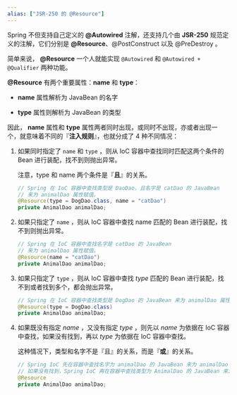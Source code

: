 ```yaml
---
alias: ["JSR-250 的 @Resource"]
---
```




Spring 不但支持自己定义的 **@Autowired** 注解，还支持几个由 **JSR-250** 规范定义的注解，它们分别是 **@Resource**、@PostConstruct 以及 @PreDestroy 。

简单来说， **@Resource** 一个人就能实现 `@Autowired` 和 `@Autowired + @Qualifier` 两种功能。

**@Resource** 有两个重要属性：**name** 和 **type**：

- **name** 属性解析为 JavaBean 的名字

- **type** 属性则解析为 JavaBean 的类型

因此， **name** 属性和 **type** 属性两者同时出现，或同时不出现，亦或者出现一个，就意味着不同的『**注入规则**』，也就分成了 4 种不同情况：

1.  如果同时指定了 `name` 和 `type` ，则从 IoC 容器中查找同时匹配这两个条件的 Bean 进行装配，找不到则抛出异常。

    注意，type 和 name 两个条件是『**且**』的关系。

    ```java
    // Spring 在 IoC 容器中查找类型是 DaoDao，且名字是 catDao 的 JavaBean 
    // 来为 animalDao 属性赋值。
    @Resource(type = DogDao.class, name = "catDao") 
    private AnimalDao animalDao;
    ```


2.  如果只指定了 `name` ，则从 IoC 容器中查找 name 匹配的 Bean 进行装配，找不到则抛出异常。

    ```java
    // Spring 在 IoC 容器中查找名字是 catDao 的 JavaBean 
    // 来为 animalDao 属性赋值。
    @Resource(name = "catDao") 
    private AnimalDao animalDao;
    ```


3.  如果只指定了 `type` ，则从 IoC 容器中查找 *type* 匹配的 Bean 进行装配，找不到或者找到多个，都会抛出异常。

    ```java
    // Spring 在 IoC 容器中查找类型是 DogDao 的 JavaBean 来为 animalDao 属性赋值。
    @Resource(type = DogDao.class)
    private AnimalDao animalDao;
    ```

4.  如果既没有指定 *name* ，又没有指定 *type* ，则先以 *name* 为依据在 IoC 容器中查找，如果没有找到，再以 *type* 为依据在 IoC 容器中查找。

    这种情况下，类型和名字不是『且』的关系，而是『**或**』的关系。

    ```java
    // Spring IoC 先在容器中查找名字为 animalDao 的 JavaBean 来为 animalDao 属性赋值。
    // 如果没有找到，Spring IoC 再在容器中查找类型为 AnimalDao 的 JavaBean 来为 animal 属性赋值。
    @Resource
    private AnimalDao animalDao;
    ```
